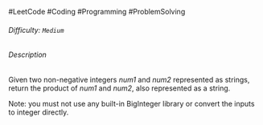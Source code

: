 #LeetCode #Coding #Programming #ProblemSolving 

###### Difficulty: <code>Medium</code>

###### Description
Given two non-negative integers *num1* and *num2* represented as strings, return the product of *num1* and *num2*, also represented as a string.

Note: you must not use any built-in BigInteger library or convert the inputs to integer directly.